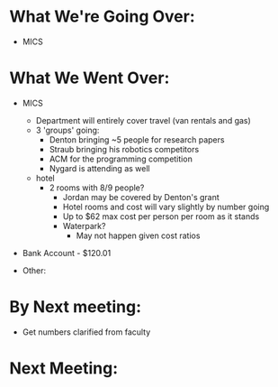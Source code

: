 # What We're Going Over:
- MICS

# What We Went Over:  

- MICS
    - Department will entirely cover travel (van rentals and gas)
    - 3 'groups' going:
        - Denton bringing ~5 people for research papers
        - Straub bringing his robotics competitors
        - ACM for the programming competition
        - Nygard is attending as well
    - hotel
        - 2 rooms with 8/9 people?
            - Jordan may be covered by Denton's grant
            - Hotel rooms and cost will vary slightly by number going
            - Up to $62 max cost per person per room as it stands
            - Waterpark?
                - May not happen given cost ratios

- Bank Account - $120.01

- Other:

# By Next meeting:
- Get numbers clarified from faculty

# Next Meeting:

